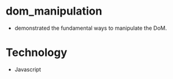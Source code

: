 # dom_manipulation
- demonstrated the fundamental ways to manipulate the DoM.

# Technology
- Javascript